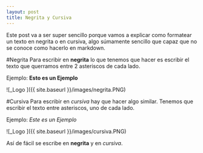 ```yaml
---
layout: post
title: Negrita y Cursiva
---
```


Este post va a ser super sencillo porque vamos a explicar como formatear un texto en negrita o en cursiva, algo súmamente sencillo que capaz que no se conoce como hacerlo en markdown.

#Negrita
Para escribir en **negrita** lo que tenemos que hacer es escribir el texto que querramos entre 2 asteriscos de cada lado.

Ejemplo: **Esto es un Ejemplo**

![_Logo ]({{ site.baseurl }}/images/negrita.PNG)

#Cursiva
Para escribir en *cursiva* hay que hacer algo similar. Tenemos que escribir el texto entre asteriscos, uno de cada lado.

Ejemplo: *Este es un Ejemplo*

![_Logo ]({{ site.baseurl }}/images/cursiva.PNG)

Así de fácil se escribe en **negrita** y en *cursiva*.
